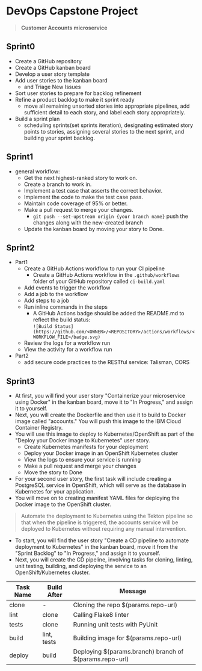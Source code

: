 # DevOps Capstone Project  
> **Customer Accounts microservice**
## Sprint0 
- Create a GitHub repository  
- Create a GitHub kanban board  
- Develop a user story template  
- Add user stories to the kanban board  
    - and Triage New Issues  
- Sort user stories to prepare for backlog refinement  
- Refine a product backlog to make it sprint ready  
    - move all remaining unsorted stories into appropriate pipelines, add sufficient detail to each story, and label each story appropriately.  
- Build a sprint plan  
    - scheduling sprints(set sprints iteration), designating estimated story points to stories, assigning several stories to the next sprint, and building your sprint backlog.  
## Sprint1
- general workflow:  
    - Get the next highest-ranked story to work on.  
    - Create a branch to work in.  
    - Implement a test case that asserts the correct behavior.  
    - Implement the code to make the test case pass.  
    - Maintain code coverage of 95% or better.  
    - Make a pull request to merge your changes.  
        - ```git push --set-upstream origin {your branch name}``` push the changes along with the new-created branch  
    - Update the kanban board by moving your story to Done.  
## Sprint2  
- Part1  
    - Create a GitHub Actions workflow to run your CI pipeline  
        - Create a GitHub Actions workflow in the `.github/workflows` folder of your GitHub repository called `ci-build.yaml`  
    - Add events to trigger the workflow  
    - Add a job to the workflow  
    - Add steps to a job  
    - Run inline commands in the steps  
        - A GitHub Actions badge should be added the README.md to reflect the build status:  
        ```![Build Status](https://github.com/<OWNER>/<REPOSITORY>/actions/workflows/<WORKFLOW_FILE>/badge.svg)```  
    - Review the logs for a workflow run  
    - View the activity for a workflow run  
- Part2  
    - add secure code practices to the RESTful service: Talisman, CORS  
## Sprint3  
- At first, you will find your user story "Containerize your microservice using Docker" in the kanban board, move it to "In Progress," and assign it to yourself. 
- Next, you will create the Dockerfile and then use it to build to Docker image called "accounts." You will push this image to the IBM Cloud Container Registry. 
- You will use this image to deploy to Kubernetes/OpenShift as part of the "Deploy your Docker image to Kubernetes" user story.  
    - Create Kubernetes manifests for your deployment
    - Deploy your Docker image in an OpenShift Kubernetes cluster
    - View the logs to ensure your service is running
    - Make a pull request and merge your changes
    - Move the story to Done
- For your second user story, the first task will include creating a PostgreSQL service in OpenShift, which will serve as the database in Kubernetes for your application. 
- You will move on to creating manifest YAML files for deploying the Docker image to the OpenShift cluster.  
> Automate the deployment to Kubernetes using the Tekton pipeline so that when the pipeline is triggered, the accounts service will be deployed to Kubernetes without requiring any manual intervention. 

- To start, you will find the user story "Create a CD pipeline to automate deployment to Kubernetes" in the kanban board, move it from the "Sprint Backlog" to "In Progress," and assign it to yourself.  
- Next, you will create the CD pipeline, involving tasks for cloning, linting, unit testing, building, and deploying the service to an OpenShift/Kubernetes cluster.  

| Task Name | Build After | Message |
| - | - | - |
| clone | - | Cloning the repo $(params.repo-url) |
| lint | clone | Calling Flake8 linter| 
| tests | clone | Running unit tests with PyUnit| 
| build | lint, tests | Building image for $(params.repo-url)| 
| deploy | build | Deploying $(params.branch) branch of $(params.repo-url)| 